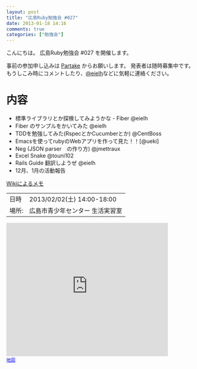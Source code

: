 ```yaml
---
layout: post
title: "広島Ruby勉強会 #027"
date: 2013-01-18 14:16
comments: true
categories: ["勉強会"]
---
```


こんにちは。
広島Ruby勉強会 #027 を開催します。

事前の参加申し込みは [Partake](http://partake.in/events/dfc06b53-2ff2-4165-b00b-f7667873eeac) からお願いします。
発表者は随時募集中です。もうしこみ時にコメントしたり、[@eielh](https://twitter.com/eielh)などに気軽に連絡ください。

# 内容

* 標準ライブラリとか探検してみようかな - Fiber @eielh
* Fiber のサンプルをかいてみた @eielh 
* TDDを勉強してみた(RspecとかCucumberとか) @CentBoss
* Emacsを使ってrubyのWebアプリを作って見た！！[@ueki]
* Neg (JSON parser　の作り方) @jmettraux
* Excel Snake @touni102
* Rails Guide 翻訳しようぜ @eielh
* 12月、1月の活動報告

[Wikiによるメモ](https://github.com/hiroshimarb/hiroshimarb.github.com/wiki/2013%E5%B9%B42%E6%9C%88%E3%81%AE%E6%B4%BB%E5%8B%95)


<table>
<tr><td>日時  </td><td>2013/02/02(土) 14:00-18:00</td></tr>
<tr><td>場所: </td><td>広島市青少年センター 生活実習室</td>
</table>

<iframe width="425" height="350" frameborder="0" scrolling="no" marginheight="0" marginwidth="0" src="http://maps.google.co.jp/maps?ie=UTF8&amp;q=%E5%BA%83%E5%B3%B6%E5%B8%82%E9%9D%92%E5%B0%91%E5%B9%B4%E3%82%BB%E3%83%B3%E3%82%BF%E3%83%BC&amp;fb=1&amp;gl=jp&amp;hq=%E5%BA%83%E5%B3%B6%E5%B8%82%E9%9D%92%E5%B0%91%E5%B9%B4%E3%82%BB%E3%83%B3%E3%82%BF%E3%83%BC&amp;hnear=%E5%BA%83%E5%B3%B6%E5%B8%82%E9%9D%92%E5%B0%91%E5%B9%B4%E3%82%BB%E3%83%B3%E3%82%BF%E3%83%BC&amp;cid=0,0,1617776994803704521&amp;ll=34.397546,132.453762&amp;spn=0.006295,0.006295&amp;t=m&amp;iwloc=A&amp;brcurrent=3,0x355a98a0a350bb7d:0xee91cc6dbc9ae5d8,0&amp;output=embed"></iframe><br /><small><a href="http://maps.google.co.jp/maps?ie=UTF8&amp;q=%E5%BA%83%E5%B3%B6%E5%B8%82%E9%9D%92%E5%B0%91%E5%B9%B4%E3%82%BB%E3%83%B3%E3%82%BF%E3%83%BC&amp;fb=1&amp;gl=jp&amp;hq=%E5%BA%83%E5%B3%B6%E5%B8%82%E9%9D%92%E5%B0%91%E5%B9%B4%E3%82%BB%E3%83%B3%E3%82%BF%E3%83%BC&amp;hnear=%E5%BA%83%E5%B3%B6%E5%B8%82%E9%9D%92%E5%B0%91%E5%B9%B4%E3%82%BB%E3%83%B3%E3%82%BF%E3%83%BC&amp;cid=0,0,1617776994803704521&amp;ll=34.397546,132.453762&amp;spn=0.006295,0.006295&amp;t=m&amp;iwloc=A&amp;brcurrent=3,0x355a98a0a350bb7d:0xee91cc6dbc9ae5d8,0&amp;source=embed" style="color:#0000FF;text-align:left">地図</a></small>
